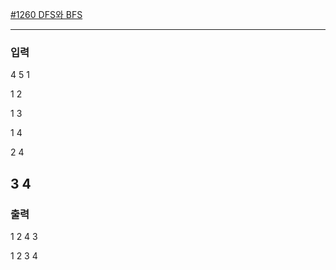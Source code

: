[#1260 DFS와 BFS](https://www.acmicpc.net/problem/1260)

---

### 입력
4 5 1

1 2

1 3

1 4

2 4

3 4
---
### 출력
1 2 4 3

1 2 3 4